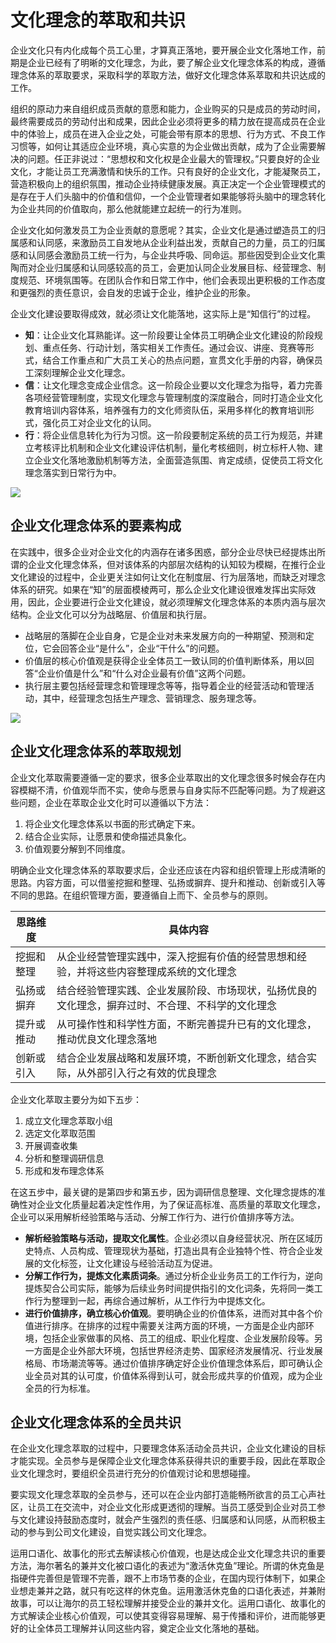 # 文化理念的萃取和共识

企业文化只有内化成每个员工心里，才算真正落地，要开展企业文化落地工作，前期是企业已经有了明晰的文化理念，为此，要了解企业文化理念体系的构成，遵循理念体系的萃取要求，采取科学的萃取方法，做好文化理念体系萃取和共识达成的工作。

组织的原动力来自组织成员贡献的意愿和能力，企业购买的只是成员的劳动时间，最终需要成员的劳动付出和成果，因此企业必须将更多的精力放在提高成员在企业中的体验上，成员在进入企业之处，可能会带有原本的思想、行为方式、不良工作习惯等，如何让其适应企业环境，真心实意的为企业做出贡献，成为了企业需要解决的问题。任正非说过：“思想权和文化权是企业最大的管理权。”只要良好的企业文化，才能让员工充满激情和快乐的工作。只有良好的企业文化，才能凝聚员工，营造积极向上的组织氛围，推动企业持续健康发展。真正决定一个企业管理模式的是存在于人们头脑中的价值和信仰，一个企业管理者如果能够将头脑中的理念转化为企业共同的价值取向，那么他就能建立起统一的行为准则。

企业文化如何激发员工为企业贡献的意愿呢？其实，企业文化是通过塑造员工的归属感和认同感，来激励员工自发地从企业利益出发，贡献自己的力量，员工的归属感和认同感会激励员工统一行为，与企业共呼吸、同命运。那些因受到企业文化熏陶而对企业归属感和认同感较高的员工，会更加认同企业发展目标、经营理念、制度规范、环境氛围等。在团队合作和日常工作中，他们会表现出更积极的工作态度和更强烈的责任意识，会自发的忠诚于企业，维护企业的形象。

企业文化建设要取得成效，就必须让文化能落地，这实际上是“知信行”的过程。
- **知**：让企业文化耳熟能详。这一阶段要让全体员工明确企业文化建设的阶段规划、重点任务、行动计划，落实相关工作责任。通过会议、讲座、竞赛等形式，结合工作重点和广大员工关心的热点问题，宣贯文化手册的内容，确保员工深刻理解企业文化理念。
- **信**：让文化理念变成企业信念。这一阶段企业要以文化理念为指导，着力完善各项经营管理制度，实现文化理念与管理制度的深度融合，同时打造企业文化教育培训内容体系，培养强有力的文化师资队伍，采用多样化的教育培训形式，强化员工对企业文化的认同。
- **行**：将企业信息转化为行为习惯。这一阶段要制定系统的员工行为规范，并建立考核评比机制和企业文化建设评估机制，量化考核细则，树立标杆人物、建立企业文化落地激励机制等方法，全面营造氛围、肯定成绩，促使员工将文化理念落实到日常行为中。

![](https://s3.bmp.ovh/imgs/2022/10/25/8fb2e5ebc936e32a.png)

## 企业文化理念体系的要素构成

在实践中，很多企业对企业文化的内涵存在诸多困惑，部分企业尽快已经提炼出所谓的企业文化理念体系，但对该体系的内部层次结构的认知较为模糊，在推行企业文化建设的过程中，企业更关注如何让文化在制度层、行为层落地，而缺乏对理念体系的研究。如果在“知”的层面模棱两可，那么企业文化建设很难发挥出实际效用，因此，企业要进行企业文化建设，就必须理解文化理念体系的本质内涵与层次结构。企业文化可以分为战略层、价值层和执行层。
- 战略层的落脚在企业自身，它是企业对未来发展方向的一种期望、预测和定位，它会回答企业“是什么”，企业“干什么”的问题。
- 价值层的核心价值观是获得企业全体员工一致认同的价值判断体系，用以回答“企业价值是什么”和“什么对企业最有价值”这两个问题。
- 执行层主要包括经营理念和管理理念等等，指导着企业的经营活动和管理活动，其中，经营理念包括生产理念、营销理念、服务理念等。

![](https://s3.bmp.ovh/imgs/2022/10/26/5ec97ba32cf6e5e0.png)

## 企业文化理念体系的萃取规划

企业文化萃取需要遵循一定的要求，很多企业萃取出的文化理念很多时候会存在内容模糊不清，价值观华而不实，使命与愿景与自身实际不匹配等问题。为了规避这些问题，企业在萃取企业文化时可以遵循以下方法：
1. 将企业文化理念体系以书面的形式确定下来。
2. 结合企业实际，让愿景和使命描述具象化。
3. 价值观要分解到不同维度。

明确企业文化理念体系的萃取要求后，企业还应该在内容和组织管理上形成清晰的思路。内容方面，可以借鉴挖掘和整理、弘扬或摒弃、提升和推动、创新或引入等不同的思路。在组织管理方面，要遵循自上而下、全员参与的原则。

| 思路维度   | 具体内容                                                                                   |
|------------|--------------------------------------------------------------------------------------------|
| 挖掘和整理 | 从企业经营管理实践中，深入挖掘有价值的经营思想和经验，并将这些内容整理成系统的文化理念       |
| 弘扬或摒弃 | 结合经验管理实践、企业发展阶段、市场现状，弘扬优良的文化理念，摒弃过时、不合理、不科学的文化理念 |
| 提升或推动 | 从可操作性和科学性方面，不断完善提升已有的文化理念，推动优良文化理念落地                     |
| 创新或引入 | 结合企业发展战略和发展环境，不断创新文化理念，结合实际，从外部引入行之有效的优良理念          |

企业文化萃取主要分为如下五步：
1. 成立文化理念萃取小组
2. 选定文化萃取范围
3. 开展调查收集
4. 分析和整理调研信息
5. 形成和发布理念体系

在这五步中，最关键的是第四步和第五步，因为调研信息整理、文化理念提炼的准确性对企业文化质量起着决定性作用，为了保证高标准、高质量的萃取文化理念，企业可以采用解析经验策略与活动、分解工作行为、进行价值排序等方法。
- **解析经验策略与活动，提取文化属性**。企业必须以自身经营状况、所在区域历史特点、人员构成、管理现状为基础，打造出具有企业独特个性、符合企业发展的文化标签，让文化建设与经验活动互为促进。
- **分解工作行为，提炼文化素质词条**。通过分析企业业务员工的工作行为，逆向提炼契合公司实际，能够为后续业务时间提供指引的文化词条，先将同一类工作行为整理到一起，再综合通过解析，从工作行为中提炼文化。
- **进行价值排序，确立核心价值观**。要明确企业的价值体系，进而对其中各个价值进行排序。在排序的过程中需要关注两方面的环境，一方面是企业内部环境，包括企业家做事的风格、员工的组成、职业化程度、企业发展阶段等。另一方面是企业外部大环境，包括世界经济走势、国家经济发展情况、行业发展格局、市场潮流等等。通过价值排序确定好企业价值理念体系后，即可确认企业全员对其的认可度，价值体系得到认可，就会形成共享的价值观，成为企业全员的行为标准。

## 企业文化理念体系的全员共识

在企业文化理念萃取的过程中，只要理念体系活动全员共识，企业文化建设的目标才能实现。全员参与是保障企业文化理念体系获得共识的重要手段，因此在萃取企业文化理念时，要组织全员进行充分的价值观讨论和思想碰撞。

要实现文化理念萃取的全员参与，还可以在企业内部打造能畅所欲言的员工心声社区，让员工在交流中，对企业文化形成更透彻的理解。当员工感受到企业对员工参与文化建设持鼓励态度时，就会产生强烈的责任感、归属感和认同感，从而积极主动的参与到公司文化建设，自觉实践公司文化理念。

运用口语化、故事化的形式去解读核心价值观，也是达成企业文化理念共识的重要方法，海尔著名的兼并文化被口语化的表述为“激活休克鱼”理论。所谓的休克鱼是指硬件完善但是管理不完善，跟不上市场节奏的企业，在国内现行体制下，如果企业想走兼并之路，就只有吃这样的休克鱼。运用激活休克鱼的口语化表述，并兼附故事，可以让海尔的员工轻松理解并接受企业的兼并文化。运用口语化、故事化的方式解读企业核心价值观，可以使其变得容易理解、易于传播和评价，进而能够更好的让全体员工理解并认同这些内容，奠定企业文化落地的基础。


